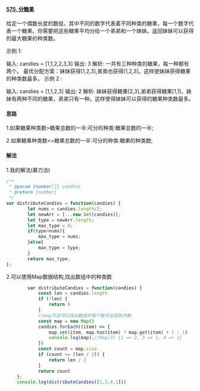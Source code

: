 #### [575. 分糖果](https://leetcode-cn.com/problems/distribute-candies/)

给定一个偶数长度的数组，其中不同的数字代表着不同种类的糖果，每一个数字代表一个糖果。你需要把这些糖果平均分给一个弟弟和一个妹妹。返回妹妹可以获得的最大糖果的种类数。

示例 1:

输入: candies = [1,1,2,2,3,3]
输出: 3
解析: 一共有三种种类的糖果，每一种都有两个。
     最优分配方案：妹妹获得[1,2,3],弟弟也获得[1,2,3]。这样使妹妹获得糖果的种类数最多。
示例 2 :

输入: candies = [1,1,2,3]
输出: 2
解析: 妹妹获得糖果[2,3],弟弟获得糖果[1,1]，妹妹有两种不同的糖果，弟弟只有一种。这样使得妹妹可以获得的糖果种类数最多。

#### 思路

1.如果糖果种类数>糖果总数的一半:可分的种类:糖果总数的一半;

2.如果糖果种类数<=糖果总数的一半:可分的种类:糖果的种类数;

#### 解法

1.我的解法(暴力法)

```js
/**
 * @param {number[]} candies
 * @return {number}
 */
var distributeCandies = function(candies) {
        let nums = candies.length/2;
        let newArr = [...new Set(candies)];
        let type = newArr.length;
        let max_type = 0;
        if(type>nums){
            max_type = nums;
        }else{
            max_type = type;
        }
        return max_type;
};
```

2.可以使用Map数据结构,找出数组中的种类数

```js
        var distributeCandies = function(candies) {
            const len = candies.length
            if (!len) {
                return 0
            }
            //map方法可以找出数组中每个数字出现的次数
            const map = new Map()
            candies.forEach((item) => {
                map.set(item, map.has(item) ? map.get(item) + 1 : 1)
                console.log(map);//Map(3) {1 => 2, 3 => 1, 4 => 1}
            })
            const count = map.size
            if (count >= (len / 2)) {
                return len / 2
            }
            return count
    };
    console.log(distributeCandies([1,3,4,1]))
```

